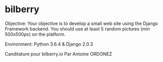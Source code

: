 # bilberry

Objective: Your objective is to develop a small web site using the Django Framework backend. You should use at least 5 random pictures (min 500x500px) on the platform.

Environment: Python 3.6.4 & Django 2.0.3

Canditature pour bilberry.io
Par Antoine ORDONEZ
